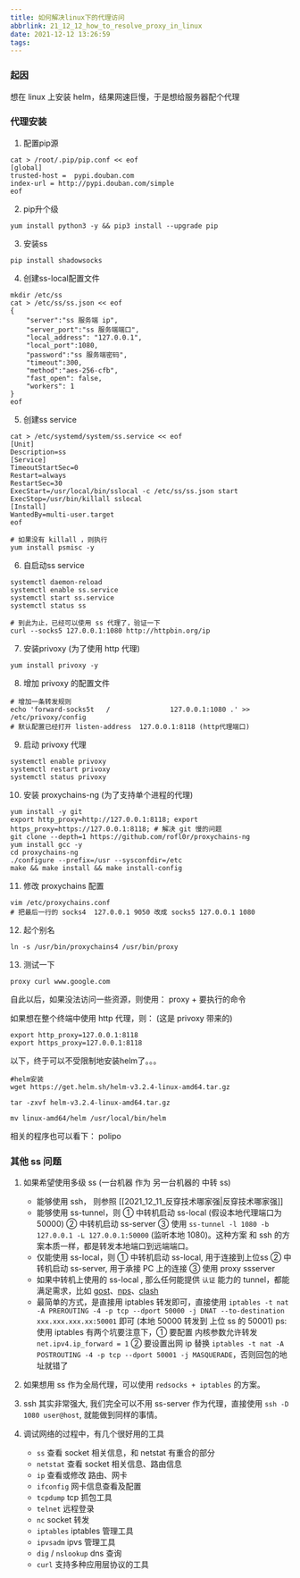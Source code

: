 ```yaml
---
title: 如何解决linux下的代理访问
abbrlink: 21_12_12_how_to_resolve_proxy_in_linux
date: 2021-12-12 13:26:59
tags:
---
```


### 起因
想在 linux 上安装 helm，结果网速巨慢，于是想给服务器配个代理

### 代理安装
1. 配置pip源
```shell
cat > /root/.pip/pip.conf << eof
[global]
trusted-host =  pypi.douban.com
index-url = http://pypi.douban.com/simple
eof
```

2. pip升个级
```shell
yum install python3 -y && pip3 install --upgrade pip
```

3. 安装ss
```shell
pip install shadowsocks
```

4. 创建ss-local配置文件
```shell
mkdir /etc/ss
cat > /etc/ss/ss.json << eof
{
    "server":"ss 服务端 ip",
    "server_port":"ss 服务端端口",
    "local_address": "127.0.0.1",
    "local_port":1080,
    "password":"ss 服务端密码",
    "timeout":300,
    "method":"aes-256-cfb",
    "fast_open": false,
    "workers": 1
}
eof
```

5. 创建ss service
```shell
cat > /etc/systemd/system/ss.service << eof
[Unit]
Description=ss
[Service]
TimeoutStartSec=0
Restart=always
RestartSec=30
ExecStart=/usr/local/bin/sslocal -c /etc/ss/ss.json start
ExecStop=/usr/bin/killall sslocal
[Install]
WantedBy=multi-user.target
eof

# 如果没有 killall ，则执行
yum install psmisc -y
```

6. 自启动ss service
```shell
systemctl daemon-reload
systemctl enable ss.service
systemctl start ss.service
systemctl status ss

# 到此为止，已经可以使用 ss 代理了，验证一下
curl --socks5 127.0.0.1:1080 http://httpbin.org/ip
```

7. 安装privoxy (为了使用 http 代理)
```shell
yum install privoxy -y
```

8. 增加 privoxy 的配置文件
```shell
# 增加一条转发规则
echo 'forward-socks5t   /               127.0.0.1:1080 .' >> /etc/privoxy/config
# 默认配置已经打开 listen-address  127.0.0.1:8118 (http代理端口)
```

9. 启动 privoxy 代理
```shell
systemctl enable privoxy
systemctl restart privoxy
systemctl status privoxy
```

10. 安装 proxychains-ng (为了支持单个进程的代理)
```shell
yum install -y git
export http_proxy=http://127.0.0.1:8118; export https_proxy=https://127.0.0.1:8118; # 解决 git 慢的问题
git clone --depth=1 https://github.com/rofl0r/proxychains-ng
yum install gcc -y
cd proxychains-ng
./configure --prefix=/usr --sysconfdir=/etc
make && make install && make install-config
```

11. 修改 proxychains 配置
```shell
vim /etc/proxychains.conf
# 把最后一行的 socks4  127.0.0.1 9050 改成 socks5 127.0.0.1 1080
```

12. 起个别名
```shell
ln -s /usr/bin/proxychains4 /usr/bin/proxy
```

13. 测试一下
```shell
proxy curl www.google.com
```

自此以后，如果没法访问一些资源，则使用：
proxy + 要执行的命令

如果想在整个终端中使用 http 代理，则： (这是 privoxy 带来的)
```shell
export http_proxy=127.0.0.1:8118
export https_proxy=127.0.0.1:8118
```

以下，终于可以不受限制地安装helm了。。。
```shell
#helm安装
wget https://get.helm.sh/helm-v3.2.4-linux-amd64.tar.gz 

tar -zxvf helm-v3.2.4-linux-amd64.tar.gz

mv linux-amd64/helm /usr/local/bin/helm
```

相关的程序也可以看下： polipo

### 其他 ss 问题

1. 如果希望使用多级 ss (一台机器 作为 另一台机器的 中转 ss)
    - 能够使用 ssh， 则参照 [[2021_12_11_反穿技术哪家强|反穿技术哪家强]]
    - 能够使用 ss-tunnel，则 ① 中转机启动 ss-local (假设本地代理端口为 50000) ② 中转机启动 ss-server ③ 使用 `ss-tunnel -l 1080 -b 127.0.0.1 -L 127.0.0.1:50000` (监听本地 1080)。这种方案 和 ssh 的方案本质一样，都是转发本地端口到远端端口。
    - 仅能使用 ss-local，则 ① 中转机启动 ss-local, 用于连接到上位ss  ② 中转机启动 ss-server, 用于承接 PC 上的连接  ③ 使用 proxy ssserver 
    - 如果中转机上使用的 ss-local , 那么任何能提供 `认证` 能力的 tunnel，都能满足需求，比如 [gost](https://github.com/ginuerzh/gost)、[nps](https://github.com/ehang-io/nps)、[clash](https://github.com/Dreamacro/clash)
    - 最简单的方式，是直接用 iptables 转发即可，直接使用 `iptables -t nat -A PREROUTING -4 -p tcp --dport 50000 -j DNAT --to-destination xxx.xxx.xxx.xx:50001` 即可 (本地 50000 转发到 上位 ss 的 50001)
      ps: 使用 iptables 有两个坑要注意下，① 要配置 内核参数允许转发 `net.ipv4.ip_forward = 1`  ② 要设置出网 ip 替换 `iptables -t nat -A POSTROUTING -4 -p tcp --dport 50001 -j MASQUERADE`，否则回包的地址就错了

2. 如果想用 ss 作为全局代理，可以使用 `redsocks + iptables` 的方案。

3. ssh 其实非常强大, 我们完全可以不用 ss-server 作为代理，直接使用 `ssh -D 1080 user@host`, 就能做到同样的事情。

4. 调试网络的过程中，有几个很好用的工具
   - `ss` 查看 socket 相关信息，和 netstat 有重合的部分
   - `netstat` 查看 socket 相关信息、路由信息
   - `ip` 查看或修改 路由、网卡
   - `ifconfig` 网卡信息查看及配置
   - `tcpdump` tcp 抓包工具
   - `telnet` 远程登录
   - `nc` socket 转发
   - `iptables` iptables 管理工具
   - `ipvsadm` ipvs 管理工具
   - `dig` / `nslookup` dns 查询
   - `curl` 支持多种应用层协议的工具
